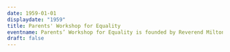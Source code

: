 ```yaml
---
date: 1959-01-01
displaydate: "1959"
title: Parents' Workshop for Equality
eventname: Parents’ Workshop for Equality is founded by Reverend Milton Galamison.
draft: false
---
```

